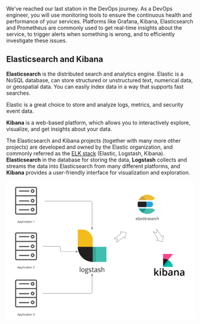 We've reached our last station in the DevOps journey.
As a DevOps engineer, you will use monitoring tools to ensure the continuous health and performance of your services.
Platforms like Grafana, Kibana, Elasticsearch and Prometheus are commonly used to get real-time insights about the service, to trigger alerts when something is wrong, and to efficiently investigate these issues. 

## Elasticsearch and Kibana

**Elasticsearch** is the distributed search and analytics engine.
Elastic is a NoSQL database, can store structured or unstructured text, numerical data, or geospatial data. 
You can easily index data in a way that supports fast searches.

Elastic is a great choice to store and analyze logs, metrics, and security event data. 

**Kibana** is a web-based platform, which allows you to interactively explore, visualize, and get insights about your data. 

The Elasticsearch and Kibana projects (together with many more other projects) are developed and owned by the Elastic organization, and commonly referred as the [ELK stack](https://www.elastic.co/elastic-stack) (Elastic, Logstash, Kibana).
**Elasticsearch** in the database for storing the data, **Logstash** collects and streams the data into Elasticsearch from many different platforms, and **Kibana** provides a user-friendly interface for visualization and exploration. 


![.guides/img/monitoring_elk_stack](./monitoring_elk_stack.png)

